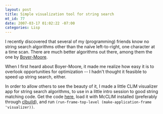 ```yaml
--- 
layout: post
title: Simple visualization tool for string search
mt_id: 77
date: 2007-03-17 01:02:22 -07:00
categories: Lisp
---
```

I recently discovered that several of my (programming) friends know no string search algorithms other than the naïve left-to-right, one character at a time scan. There are much better algorithms out there, among them the one by [Boyer-Moore](http://www.cs.utexas.edu/users/moore/best-ideas/string-searching/). 

When I first heard about Boyer-Moore, it made me realize how easy it is to overlook opportunities for optimization -- I hadn't thought it feasible to speed up string search, either.

In order to allow others to see the beauty of it, I made a little CLIM visualizer app for string search algorithms, to use in a little intro session to good string matching code. Get the code [here](http://paste.lisp.org/display/38245), load it with McCLIM installed (preferably through <a href="http://lukego.livejournal.com/2530.html">clbuild</a>), and run `(run-frame-top-level (make-application-frame 'visualizer))`.
